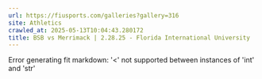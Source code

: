 ```yaml
---
url: https://fiusports.com/galleries?gallery=316
site: Athletics
crawled_at: 2025-05-13T10:04:43.280172
title: BSB vs Merrimack | 2.28.25 - Florida International University
---
```


Error generating fit markdown: '<' not supported between instances of 'int' and 'str'